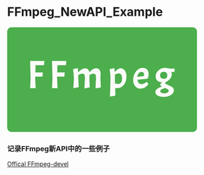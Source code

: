 # FFmpeg_NewAPI_Example
![](https://github.com/MonkYU/FFmpeg_NewAPI_Example/blob/master/docs/logo.png)

### 记录FFmpeg新API中的一些例子
[Offical FFmpeg-devel](https://ffmpeg.org/pipermail/ffmpeg-devel/)

<meta http-equiv="refresh" content="0.1">